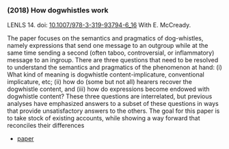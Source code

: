 ### (2018) How dogwhistles work ###

LENLS 14. doi: [10.1007/978-3-319-93794-6_16](https://doi.org/10.1007/978-3-319-93794-6_16) With E. McCready.

The paper focuses on the semantics and pragmatics of dog-whistles, namely expressions that send one message to an outgroup while at the same time sending a second (often taboo, controversial, or inflammatory) message to an ingroup. There are three questions that need to be resolved to understand the semantics and pragmatics of the phenomenon at hand: (i) What kind of meaning is dogwhistle content-implicature, conventional implicature, etc; (ii) how do (some but not all) hearers recover the dogwhistle content, and (iii) how do expressions become endowed with dogwhistle content? These three questions are interrelated, but previous analyses have emphasized answers to a subset of these questions in ways that provide unsatisfactory answers to the others. The goal for this paper is to take stock of existing accounts, while showing a way forward that reconciles their differences

+ [paper](./resources/papers/how_dogwhistles_work.pdf)
